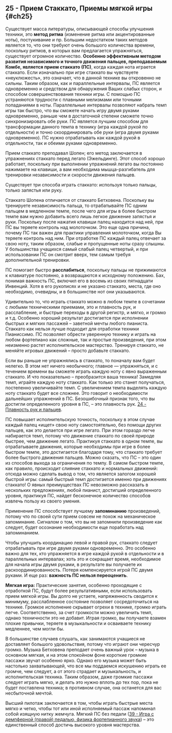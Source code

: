 ## 25 - Прием Стаккато, Приемы мягкой игры {#ch25}

Существует масса литературы, описывающей способы улучшения техники, это **метод ритма** (изменение ритма или акцентированные ноты), постукивание и пр. Большим недостатком таких методов является то, что они требуют очень большого количества времени, поскольку ритмов, в которых вам предлагается упражняться, существует огромное количество. **Особенно эффективным методом развития независимого и точного движения пальцев, преподаваемым Комбе, является прием стаккато (ПС)**, когда каждая нота играется стаккато. Если изначально при игре стаккато вы чувствуете «неуклюжесть», это означает, что в данной технике вы откровенно не сильны. Таким образом, как и параллельные интервалы, ПС является одновременно и средством для обнаружения Ваших слабых сторон, и способом совершенствования техники игры. С помощью ПС устраняются трудности с плавными мелизмами или точными попаданиями в ноты. Параллельные интервалы позволяют набрать темп игры так быстро, что вы сможете начать игру двумя руками одновременно, раньше чем в достаточной степени сможете точно синхронизировать обе руки. ПС является лучшим способом для трансформации данного темпа в технику (игра каждой рукой по отдельности) и точно скоординировать обе руки (игра двумя руками одновременно). ПС нужно отрабатывать как каждой рукой в отдельности, так и обеими руками одновременно.

Прием стаккато преподавал Шопен; его метод заключается в упражнениях стаккато перед легато (Эжельдинге). Этот способ хорошо работает, поскольку при выполнении упражнений легато вы постоянно нажимаете на клавиши, а вам необходима мышца-разгибатель для тренировки независимости и скорости движения пальцев.

Существует три способа играть стаккато: используя только пальцы, только запястья или руку.

Стаккато Шопена отличается от стаккато Бетховена. Поскольку вы тренируете независимость пальца, то отрабатывайте ПС одним пальцем в медленном темпе, после чего для игры в более быстром темпе вам нужно добавить всего лишь легкое движение запястья и руки. Поскольку после нажатия клавиши палец находится над ней, при ПС вы теряете контроль над молоточком. Это еще одна причина, почему ПС так важен для практики управления молоточком, когда Вы теряете контроль над ним. При отработке ПС каждый палец отвечает за свою ноту, таким образом, слабые и пропущенные ноты сразу слышны. У большинства учащихся самый слабый палец четвертый, и при использовании ПС он смотрит вверх, тем самым требуя дополнительной тренировки.

ПС помогает быстро **расслабиться**, поскольку пальцы не прижимаются к клавиатуре постоянно, а возвращаются к исходному положению. Бах, понимая важность ПС, включил его в восемь из своих пятнадцати Инвенций. Хотя в его рукописях и не указано стаккато, места, где оно необходимо, очевидны, и в большинстве нот они указываются.

Удивительно то, что играть стаккато можно в любом темпе в сочетании с любыми техническими приемами, это и плавность рук, и расслабление, и быстрые переходы в другой регистр, и мягко, и громко и т.д. Особенно хороший результат достигается при исполнении быстрых и мягких пассажей – заветной мечты любого пианиста.  Стаккато как нельзя лучше подходит для отработки техники Пианиссимо. ПС позволяет обрести уверенную технику и играть на любом фортепиано как сложные, так и простые произведения, при этом неизменно растет исполнительское мастерство. Тренируя стаккато, не меняйте игровых движений – просто добавьте стаккато.

Если вы раньше не упражнялись в стаккато, то поначалу вам будет нелегко. В этом нет ничего необычного; главное — упражняться, и с течением времени вы сможете играть каждую ноту с явно выраженным стаккато. И что показательно – преобразится ваша техника! Замедляя темп, играйте каждую ноту стаккато.  Как только это станет получаться, постепенно увеличивайте темп. С увеличением темпа выделять каждую ноту стаккато будет все сложнее. Это говорит о необходимости дальнейших упражнений в ПС. Безошибочный признак того, что вы достигли определенного уровня в ПС, – это плавность рук. [24 - Плавность рук и пальцев](#ch24).

ПС повышает исполнительскую точность, поскольку в этом случае каждый палец «ищет» свою ноту самостоятельно, без помощи других пальцев, как это делается при игре легато.  При этом гораздо легче набирается темп, потому что движение стаккато по своей природе быстрее, чем движение легато. Практикуя стаккато в одном темпе, вы отрабатываете движения, которые необходимы при игре в более быстром темпе, это достигается благодаря тому, что стаккато требует более быстрого движения пальцев. Можно сказать, что ПС – это один из способов выхода за ограничения по темпу. В самом быстром темпе, как правило, происходит слияние стаккато и нормальных движений: отсюда можно сделать вывод о том, что является залогом хорошей быстрой игры: самый быстрый темп достигается именно при движениях стаккато! О явных преимуществах ПС невозможно рассказать в нескольких предложениях, любой пианист, достигший определенного уровня, практикуя ПС, найдет бесконечное количество способов извлечь пользу из своего умения.

Применение ПС способствует лучшему **запоминанию** произведений, потому что по своей сути прием совсем не похож на механическое запоминание. Сигналом о том, что вы не запомнили произведение как следует, будет осознание необходимости еще поработать над запоминанием.

Чтобы улучшить координацию левой и правой рук, стаккато следует отрабатывать при игре двумя руками одновременно.  Это особенно важно для тех, кто упражняется в игре каждой рукой в отдельности и в параллельных интервалах; хоть это и сокращает время, необходимое для начала игры двумя руками, в результате вы получаете их раскоординированность. Потеря компенсируется игрой ПС двумя руками.  И еще раз: **важность ПС нельзя переоценить**.

**Мягкая игра:** Практические занятия, особенно проходящие с отработкой ПС, будут более результативными, если использовать прием мягкой игры. Вы долго не устаете, напряженность сводится к минимуму, расслабленное состояние позволяет сосредоточиться на технике.  Громкое исполнение скрывает огрехи в технике, громко играть легче. Соответственно, за счет громкости можно увеличить темп, однако техничности это не добавит. Играя громко, вы получаете взамен плохие привычки, теряете в музыкальности и осваиваете технику медленнее, чем могли бы.

В большинстве случаев слушать, как занимаются учащиеся не доставляет большого удовольствия, потому что играют они чересчур громко. Музыка Бетховена преподает очень важный урок –  музыка в основном мягкая, и на этом спокойном фоне короткие громкие пассажи звучат особенно ярко. Однако его музыка может быть настолько захватывающей, что все мы поддаемся искушению играть ее громче, чем следует, а от этого страдает и музыкальность, и исполнительская техника. Таким образом, даже громкие пассажи следует играть мягко, и делать это нужно вплоть до тех пор, пока не будет поставлена техника; в противном случае, она останется для вас несбыточной мечтой.

Высший пилотаж заключается в том, чтобы играть быстрые места мягко и четко, чтобы тот или иной исполняемый пассаж напоминал собой изящную нитку жемчуга. Мягкий ПС без педали ([39 - Игра с демпферной (правой) педалью, физика фортепианного звука](#ch39)) – это единственный способ достичь высокого уровня мастерства.

